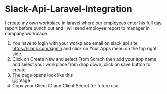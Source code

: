# Slack-Api-Laravel-Integration
I create my own workplace in laravel where our employees enter his full day report before punch out and i will send employee report to manager in company workplace



1) You have to login with your workplace email on slack api site https://slack.com/signin  and click on Your Apps menu on the top right side.
2) Click on Create New and select From Scrach then add your app name and select your workplace from drop down, click on save button to create.
3) The page opens look like this  
![image](https://github.com/user-attachments/assets/9e57978a-597e-4ae0-9098-382430e00cd5)
 4) Copy your Client ID and Client Secret for future use
